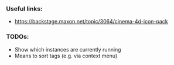 ### Useful links:
* https://backstage.maxon.net/topic/3064/cinema-4d-icon-pack

### TODOs:
* Show which instances are currently running
* Means to sort tags (e.g. via context menu)
